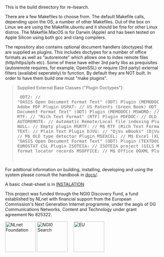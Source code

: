 This is the build direectory for re-Isearch.

There are a few Makefiles to choose from. 
The default Makefile calls, depending upon the OS, a number of other Makefiles.
Out of the box on Linux we are using the Makefile.ubuntu and it should be fine for other Linux distros.
The Makefile.MacOS is for Darwin (Apple) and has been tested on Apple Silicon using both gcc and clang compilers.

The repository also contains optional document handlers (doctypes) that are supplied as plugins. This includes doctypes for a number of office formats as well as "autoremote" which allows one to index remote files (http/https/ipfs etc). Some of these have either 3rd party libs as prequisites (autoremote requires, for example, OpenSSL) or require (3rd party) external filters (availabel seperately) to function. By default they are NOT built. In order to have them build one must "make plugins".


> Supplied External Base Classes ("Plugin Doctypes"): <PRE>
  ODT2:              // "OASIS Open Document Format Text" (ODT) Plugin (MEMODOC)
  ADOBE_PDF:         // Adobe PDF Plugin
  USPAT:             // US Patents (Green Book)
  ODT_J:             // "OASIS Open Document Format Text" (ODT) Plugin (MEMODOC)
  MSWORD:            // M$ Word Plugin
  RTF:               // "Rich Text Format" (RTF) Plugin
  PDFDOC:            // OLD Adobe PDF Plugin
  AUTOREMOTE:        // Automatic Remote/Local file indexing Plugin (AUTODETECT)
  NULL:              // Empty plugin
  MSRTF:             // M$ RTF (Rich Text Format) Plugin [XML]
  TEXT:              // Plain Text Plugin
  DJVU:              // "DjVu eBooks" (DjVu) Plugin
  MSOLE:             // M$ OLE type detector Plugin
  MSEXCEL:           // M$ Excel (XLS) Plugin
  ODT:               // "OASIS Open Document Format Text" (ODT) Plugin (TEXTDOC)
  ESTAT:             // EUROSTAT CSL Plugin
  ISOTEIA:           // ISOTEIA project (GILS Metadata) XML format locator records
  MSOFFICE:          // M$ Office OOXML Plugin
</PRE>


For addtional information on building, installing, developing and using the system please consult the handbook in [docs/](https://github.com/re-Isearch/re-Isearch/blob/master/docs/re-Isearch-Handbook.pdf).

A basic cheat-sheet is in [INSTALATION](../INSTALATION)

This project was funded through the NGI0 Discovery Fund, a fund established by NLnet with financial support from the European Commission's Next Generation Internet programme, under the aegis of DG Communications Networks, Content and Technology under grant agreement No 825322.

<IMG SRC="https://nlnet.nl/image/logo_nlnet.svg" ALT="NLnet Foundation" height=100> <IMG SRC="https://nlnet.nl/logo/NGI/NGIZero-green.hex.svg" ALT="NGI0 Search" height=100> &nbsp; &nbsp; <IMG SRC="https://ngi.eu/wp-content/uploads/sites/77/2017/10/bandiera_stelle.png" ALT="EU" height=100>

